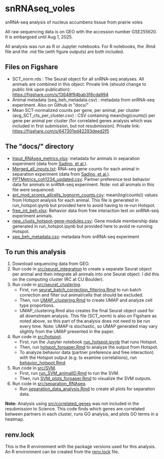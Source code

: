 # snRNAseq_voles
snRNA-seq analysis of nucleus accumbens tissue from prairie voles

All raw sequencing data is on GEO with the accession number GSE255620. It is embargoed until Aug 1, 2025. 

All analysis was run as R or Jupyter notebooks. For R notebooks, the .Rmd file and the .md file (with figure outputs) are both included. 

## Files on Figshare
- SCT_norm.rds : The Seurat object for all snRNA-seq analyses. All animals are combined in this object. Private link (should change to public link upon publication): https://figshare.com/s/13648f94bab3f8cda994
- Animal metadata (seq_beh_metadata.csv) : metadata from snRNA-seq experiment. Also on Github in "docs/"
- Mean SCT-normalized counts per gene, per animal, per cluster (avg_SCT_cts_per_cluster.csv) : CSV containing mean(log(counts)) per gene per animal per cluster (for correlated genes analysis which was included in first submission, but not resubmission). Private link: https://figshare.com/s/647301ed42293deed2f5

## The "docs/" directory
- [Input_RNAseq_metrics.xlsx](docs/Input_RNAseq_metrics.xlsx): metadata for animals in separation experiment (data from [Sadino, et al.](https://doi.org/10.7554/eLife.80517)).
- [Merged_all_inputs.txt](docs/Merged_all_inputs.txt): RNA-seq gene counts for each animal in separation experiment (data from [Sadino, et al.](https://doi.org/10.7554/eLife.80517)).
- [PPTMetrics_coh1234_updated.csv](docs/PPTMetrics_coh1234_updated.csv): Partner preference test behavior data for animals in snRNA-seq experiment. Note: not all animals in this file were sequenced.
- [ani_mod_scores_allcells_lognorm_counts.csv](docs/ani_mod_scores_allcells_lognorm_counts.csv): mean(log(counts)) values from Hotspot analysis for each animal. This file is generated in run_hotspot.ipynb but provided here to avoid having to re-run Hotspot.
- [free_int_beh.xlsx](docs/free_int_beh.xlsx): Behavior data from free interaction test on snRNA-seq experiment animals.
- [new_clusts_hotspot-gene-modules.csv](docs/new_clusts_hotspot-gene-modules.csv): Gene module membership data generated in run_hotspot.ipynb but provided here to avoid re-running Hotspot.
- [seq_beh_metadata.csv](docs/seq_beh_metadata.csv): metadata from snRNA-seq experiment

## To run this analysis
1. Download sequencing data from GEO.
2. Run code in [src/seurat_integration](src/seurat_integration) to create a separate Seurat object per animal and then integrate all animals into one Seurat object. I did this on the computing cluster (RC at CU Boulder).
3. Run code in [src/seurat_clustering](src/seurat_clustering).
   - First, run [seurat_batch_correction_filtering.Rmd](src/seurat_clustering/seurat_batch_correction_filtering.Rmd) to run batch correction and filter out animal/cells that should be excluded.
   - Then, run [UMAP_clustering.Rmd](src/seurat_clustering/UMAP_clustering.Rmd) to create UMAP and analyze cell type proportions.
   - UMAP_clustering.Rmd also creates the final Seurat object used for all downstream analysis. This file (SCT_norm) is also on Figshare as noted above, so this part of the analysis does not need to be run every time. Note: UMAP is stochastic, so UMAP generated may vary slightly from the UMAP presented in the paper.
4. Run code in [src/hotspot](src/hotspot).
   - First, run the Jupyter notebook [run_hotspot.ipynb](src/hotspot/run_hotspot.ipynb) that runs Hotspot.
   - Then, run [hotspot_forpaper.Rmd](src/hotspot/hotspot_forpaper.Rmd) to analyze the output from Hotspot.
   - To analyze behavior data (partner preference and free interaction) with the Hotspot output (e.g. to examine correlations), run [behavior_hotspot.Rmd](src/hotspot/behavior_hotspot.Rmd).
5. Run code in [src/SVM](src/SVM).
   - First, run [run_SVM_animalID.Rmd](src/SVM/run_SVM_animalID.Rmd) to run the SVM.
   - Then, run [SVM_plots_forpaper.Rmd](src/SVM/SVM_plots_forpaper.Rmd) to visualize the SVM outputs.
6. Run code in [src/separation_RNAseq](src/separation_RNAseq).
   - Run [separation_data_analysis.Rmd](src/separation_RNAseq/separation_data_analysis.Rmd) to create all plots for separation data.

**Note:** Analysis using [src/correlated_genes](src/correlated_genes) was not included in the resubmission to Science. This code finds which genes are correlated between partners in each cluster, runs GO analysis, and plots GO terms in a heatmap.

## renv.lock
This is the R environment with the package versions used for this analysis. An R environment can be created from the [renv.lock](renv.lock) file.




